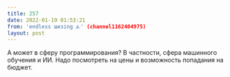 ```yaml
---
title: 257
date: 2022-01-19 01:53:21
from: 'endless шизing ⍼' (channel1162404975)
layout: post
---
```


А может в сферу программирования? В частности, сфера машинного обучения и ИИ. 
Надо посмотреть на цены и возможность попадания на бюджет.
